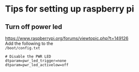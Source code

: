 # Tips for setting up raspberry pi

## Turn off power led
https://www.raspberrypi.org/forums/viewtopic.php?t=149126  
Add the following to the  
`/boot/config.txt`  
```
# Disable the PWR LED
dtparam=pwr_led_trigger=none
dtparam=pwr_led_activelow=off
```
